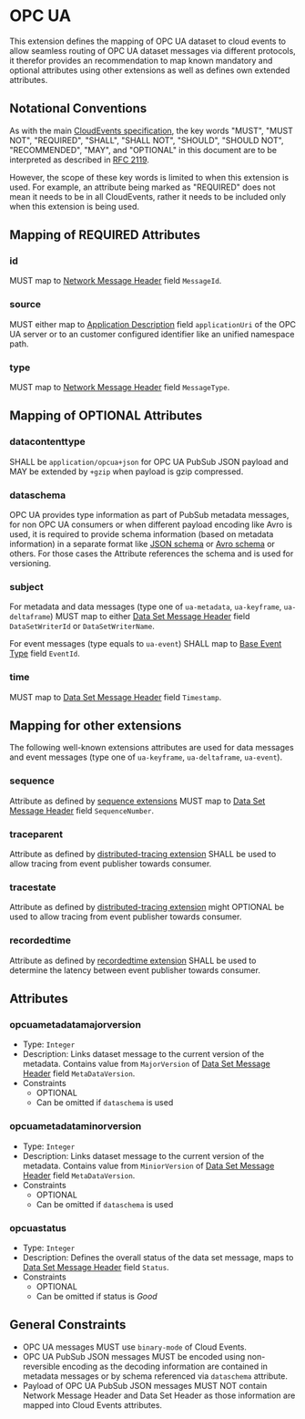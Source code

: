 # OPC UA

This extension defines the mapping of OPC UA dataset to cloud events to allow seamless routing of OPC UA dataset messages via different protocols, it therefor provides an recommendation to map known mandatory and optional attributes using other extensions as well as defines own extended attributes.

## Notational Conventions

As with the main [CloudEvents specification](../spec.md), the key words "MUST",
"MUST NOT", "REQUIRED", "SHALL", "SHALL NOT", "SHOULD", "SHOULD NOT",
"RECOMMENDED", "MAY", and "OPTIONAL" in this document are to be interpreted as
described in [RFC 2119](https://tools.ietf.org/html/rfc2119).

However, the scope of these key words is limited to when this extension is
used. For example, an attribute being marked as "REQUIRED" does not mean
it needs to be in all CloudEvents, rather it needs to be included only when 
this extension is being used.

## Mapping of REQUIRED Attributes

### id

MUST map to [Network Message Header](https://reference.opcfoundation.org/Core/Part14/v105/docs/7.2.5.3#Table163) field `MessageId`.

### source

MUST either map to [Application Description](https://reference.opcfoundation.org/Core/Part4/v104/docs/7.1) field `applicationUri` of the OPC UA server or to an customer configured identifier like an unified namespace path.

### type

MUST map to [Network Message Header](https://reference.opcfoundation.org/Core/Part14/v105/docs/7.2.5.3#Table163) field `MessageType`.

## Mapping of OPTIONAL Attributes

### datacontenttype

SHALL be `application/opcua+json` for OPC UA PubSub JSON payload and MAY be extended by `+gzip` when payload is gzip compressed.

### dataschema

OPC UA provides type information as part of PubSub metadata messages, for non OPC UA consumers or when different payload encoding like Avro is used, it is required to provide schema information (based on metadata information) in a separate format like [JSON schema](https://json-schema.org/specification) or [Avro schema](https://avro.apache.org/docs/1.11.1/specification/) or others. For those cases the Attribute references the schema and is used for versioning.

### subject

For metadata and data messages (type one of `ua-metadata`, `ua-keyframe`, `ua-deltaframe`) MUST map to either [Data Set Message Header](https://reference.opcfoundation.org/Core/Part14/v105/docs/7.2.5.4#Table164) field `DataSetWriterId` or `DataSetWriterName`.

For event messages (type equals to `ua-event`) SHALL map to [Base Event Type](https://reference.opcfoundation.org/Core/Part5/v104/docs/6.4.2) field `EventId`. 

### time

MUST map to [Data Set Message Header](https://reference.opcfoundation.org/Core/Part14/v105/docs/7.2.5.4#Table164) field `Timestamp`.

## Mapping for other extensions

The following well-known extensions attributes are used for data messages and event messages (type one of `ua-keyframe`, `ua-deltaframe`, `ua-event`).

### sequence

Attribute as defined by [sequence extensions](./sequence.md) MUST map to [Data Set Message Header](https://reference.opcfoundation.org/Core/Part14/v105/docs/7.2.5.4#Table164) field `SequenceNumber`.

### traceparent

Attribute as defined by [distributed-tracing extension](./distributed-tracing.md) SHALL be used to allow tracing from event publisher towards consumer.

### tracestate

Attribute as defined by [distributed-tracing extension](./distributed-tracing.md) might OPTIONAL be used to allow tracing from event publisher towards consumer.

### recordedtime

Attribute as defined by [recordedtime extension](./recordedtime.md) SHALL be used to determine the latency between event publisher towards consumer. 

## Attributes

### opcuametadatamajorversion

- Type: `Integer`
- Description: Links dataset message to the current version of the metadata. Contains value from `MajorVersion` of [Data Set Message Header](https://reference.opcfoundation.org/Core/Part14/v105/docs/7.2.5.4#Table164) field `MetaDataVersion`. 
- Constraints
  - OPTIONAL
  - Can be omitted if `dataschema` is used

### opcuametadataminorversion

- Type: `Integer`
- Description: Links dataset message to the current version of the metadata. Contains value from `MiniorVersion` of [Data Set Message Header](https://reference.opcfoundation.org/Core/Part14/v105/docs/7.2.5.4#Table164) field `MetaDataVersion`.
- Constraints
  - OPTIONAL
  - Can be omitted if `dataschema` is used

### opcuastatus

- Type: `Integer`
- Description: Defines the overall status of the data set message, maps to [Data Set Message Header](https://reference.opcfoundation.org/Core/Part14/v105/docs/7.2.5.4#Table164) field `Status`.
- Constraints
  - OPTIONAL
  - Can be omitted if status is _Good_

## General Constraints

- OPC UA messages MUST use `binary-mode` of Cloud Events.
- OPC UA PubSub JSON messages MUST be encoded using non-reversible encoding as the decoding information are contained in metadata messages or by schema referenced via `dataschema` attribute.
- Payload of OPC UA PubSub JSON messages MUST NOT contain Network Message Header and Data Set Header as those information are mapped into Cloud Events attributes.
